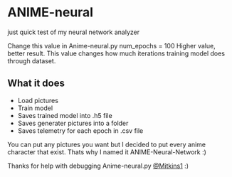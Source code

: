 # ANIME-neural
just quick test of my neural network analyzer

Change this value in Anime-neural.py
num_epochs = 100
Higher value, better result. This value changes how much iterations training model does through dataset.

## What it does
- Load pictures
- Train model
- Saves trained model into .h5 file
- Saves generater pictures into a folder
- Saves telemetry for each epoch in .csv file

You can put any pictures you want but I decided to put every anime character that exist. 
Thats why I named it ANIME-Neural-Network :)


Thanks for help with debugging Anime-neural.py [@Mitkins1](https://github.com/Mitkins1) :)
